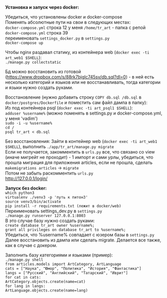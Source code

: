 **Установка и запуск через docker:**

Убедиться, что установлены docker и docker-compose\
Поменять абсолютные пути на свои в следующих местах:\
`docker-compose.yml` строка 12 у меня `/home/tr_art` - папка с репой \
`docker-compose.yml` строка 39\
переименовать `settings_docker.py` в `settings.py`\
`docker-compose up`

Чтобы nginx раздавал статику, из контейнера web (`docker exec -ti art_web1 $SHELL`):\
`./manage.py collectstatic`

Бд можно восстановить из готовой (https://www.dropbox.com/s/88rk7bjglc745sv/db.sql?dl=0) - в ней есть несколько категорий и языков или не восстанавливать, тогда категории и языки нужно создать руками.

Восстановление (нужно добавить строку `COPY db.sql /db.sql` в `docker/postgres/Dockerfile` и поместить сам файл дампа в папку):\
Из под контейнера psql (`docker exec -ti art_psql1 $SHELL`):\
`adduser %username%` (можно поменять в settings.py и docker-compose.yml, у меня 'vadim') \
`sudo -i -u %username%`\
`cd /` \
`psql tr_art < db.sql`

Без восстановления:
Зайти в контейнер web (`docker exec -ti art_web1 $SHELL`), выполнить `./app/tr_art/manage.py migrate`\
Если не получается, закомментить в `urls.py` все, что связано со view (иначе мигрейт не проходит) - 1 импорт и сами урлы, убедиться, что прошла миграция для приложения articles, если не прошла, сделать `makemigrations articles` -> `migrate`\
Потом не забыть раскомментить `urls.py`\
http://127.0.0.1/login/

**Запуск без docker:**\
`which python3`\
`virtualenv ./venv3 -p 'путь к питон3'`\
`source venv3/bin/activate`\
`pip install -r requirements.txt (лежит в docker/web)`\
Переименовать settings_dev.py в `settings.py`\
`./manage.py runserver 127.0.0.1:8003`\
В это случае базу нужно создать руками:\
`create database tr_art owner %username%;`\
`grant all privileges on database tr_art to %username%;`\
Убедиться, что %username% совпадает с юзером базы в `settings.py`\
Далее восстановить из дампа или сделать migrate. Делается все также, как в случае с докером.

Заполнить базу категориями и языками (пример):\
`./manage.py shell`\
`from articles.models import ArtCategory, ArtLanguage`\
`cats = ["Наука", "Юмор", "Политика", "История", "Фантастика"]`\
`langs = ["Русский", "Английский", "Татарский", "Иврит"]`\
`for cat in cats:`\
    `ArtCategory.objects.create(name=cat)`\
`for lang in langs:`\
    `ArtLanguage.objects.create(name=lang)`
